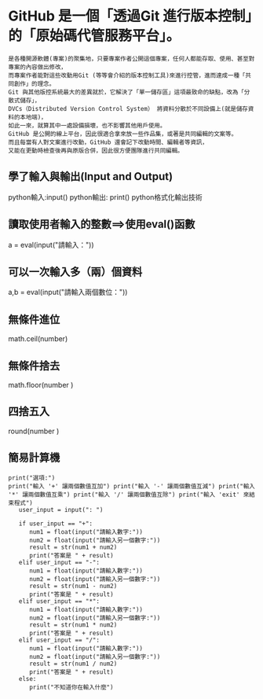 # GitHub 是一個「透過Git 進行版本控制」的「原始碼代管服務平台」。
```
是各種開源軟體(專案)的聚集地，只要專案作者公開這個專案，任何人都能存取、使用、甚至對專案的內容做出修改，
而專案作者能對這些改動用Git (等等會介紹的版本控制工具)來進行控管，進而達成一種「共同創作」的理念。
Git 與其他版控系統最大的差異就於，它解決了「單一儲存區」這項最致命的缺點，改為「分散式儲存」，
DVCs（Distributed Version Control System） 將資料分散於不同設備上(就是儲存資料的本地端)，
如此一來，就算其中一處設備損壞，也不影響其他用戶使用。
GitHub 是公開的線上平台，因此很適合拿來放一些作品集，或著是共同編輯的文案等。
而且每當有人對文案進行改動，GitHub 還會記下改動時間、編輯者等資訊，
又能在更動時檢查後再與原版合併，因此很方便團隊進行共同編輯。
```
## 學了輸入與輸出(Input and Output)
python輸入:input()
python輸出: print()
python格式化輸出技術

## 讀取使用者輸入的整數==>使用eval()函數
a = eval(input("請輸入："))

## 可以一次輸入多（兩）個資料
a,b = eval(input("請輸入兩個數位："))

## 無條件進位
math.ceil(number) 
## 無條件捨去
math.floor(number )
## 四捨五入
round(number )
## 簡易計算機
```
print("選項:")
print("輸入 '+' 讓兩個數值互加") print("輸入 '-' 讓兩個數值互減") print("輸入 '*' 讓兩個數值互乘") print("輸入 '/' 讓兩個數值互除") print("輸入 'exit' 來結束程式")
   user_input = input(": ")
    
   if user_input == "+":
      num1 = float(input("請輸入數字:"))
      num2 = float(input("請輸入另一個數字:"))
      result = str(num1 + num2)
      print("答案是 " + result)
   elif user_input == "-":
      num1 = float(input("請輸入數字:"))
      num2 = float(input("請輸入另一個數字:"))
      result = str(num1 - num2)
      print("答案是 " + result)
   elif user_input == "*":
      num1 = float(input("請輸入數字:"))
      num2 = float(input("請輸入另一個數字:"))
      result = str(num1 * num2)
      print("答案是 " + result)
   elif user_input == "/":
      num1 = float(input("請輸入數字:"))
      num2 = float(input("請輸入另一個數字:"))
      result = str(num1 / num2)
      print("答案是 " + result)
   else:
      print("不知道你在輸入什麼") 
```      
